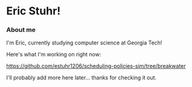 # Eric Stuhr!

### About me
I'm Eric, currently studying computer science at Georgia Tech!

Here's what I'm working on right now:

https://github.com/estuhr1206/scheduling-policies-sim/tree/breakwater

I'll probably add more here later... thanks for checking it out. 
